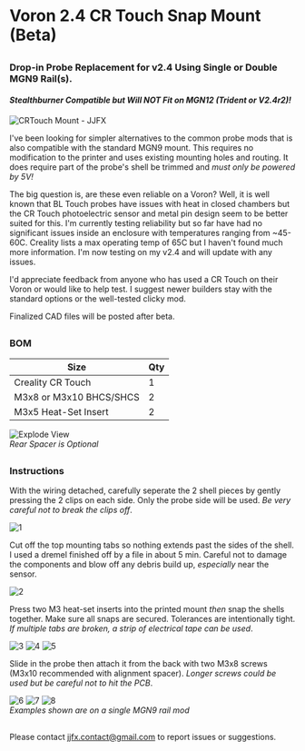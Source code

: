 # Voron 2.4 CR Touch Snap Mount (Beta)
##
### Drop-in Probe Replacement for v2.4 Using Single or Double MGN9 Rail(s).

#### *Stealthburner Compatible but Will NOT Fit on MGN12 (Trident or V2.4r2)!*

![CRTouch Mount - JJFX](Images/CRTouch-ex1_sm.jpg) 

I've been looking for simpler alternatives to the common probe mods that is also compatible with the standard MGN9 mount. This requires no modification to the printer and uses existing mounting holes and routing. It does require part of the probe's shell be trimmed and *must only be powered by 5V!*

The big question is, are these even reliable on a Voron? Well, it is well known that BL Touch probes have issues with heat in closed chambers but the CR Touch photoelectric sensor and metal pin design seem to be better suited for this. I'm currently testing reliability but so far have had no significant issues inside an enclosure with temperatures ranging from ~45-60C. Creality lists a max operating temp of 65C but I haven't found much more information. I'm now testing on my v2.4 and will update with any issues. 

I'd appreciate feedback from anyone who has used a CR Touch on their Voron or would like to help test. I suggest newer builders stay with the standard options or the well-tested clicky mod.

Finalized CAD files will be posted after beta.
##
### BOM		
|Size|Qty|
|---|---|	
|Creality CR Touch |1|	
|M3x8 or M3x10 BHCS/SHCS |2|
|M3x5 Heat-Set Insert |2|

![Explode View](Images/CRTouch-b1_explode_sm.JPG)    
*Rear Spacer is Optional*
##
### Instructions

With the wiring detached, carefully seperate the 2 shell pieces by gently pressing the 2 clips on each side. Only the probe side will be used. *Be very careful not to break the clips off*.

![1](Images/CRTouch_Prep0_sm.jpg)

Cut off the top mounting tabs so nothing extends past the sides of the shell. I used a dremel finished off by a file in about 5 min. Careful not to damage the components and blow off any debris build up, *especially* near the sensor.

![2](Images/CRTouch_Prep1_sm.jpg)

Press two M3 heat-set inserts into the printed mount *then* snap the shells together. Make sure all snaps are secured. Tolerances are intentionally tight. *If multiple tabs are broken, a strip of electrical tape can be used*.

![3](Images/CRTouch-b1_install1_sm.JPG)
![4](Images/CRTouch_Inserts1_sm.jpg)
![5](Images/CRTouch_Prep3_sm.jpg)

Slide in the probe then attach it from the back with two M3x8 screws (M3x10 recommended with alignment spacer). *Longer screws could be used but be careful not to hit the PCB*.

![6](Images/CRTouch-b1_install2_sm.JPG)
![7](Images/CRTouch-ex3_sm.jpg)
![8](Images/CRTouch-ex2_sm.jpg)    
*Examples shown are on a single MGN9 rail mod*
##
Please contact jjfx.contact@gmail.com to report issues or suggestions.
